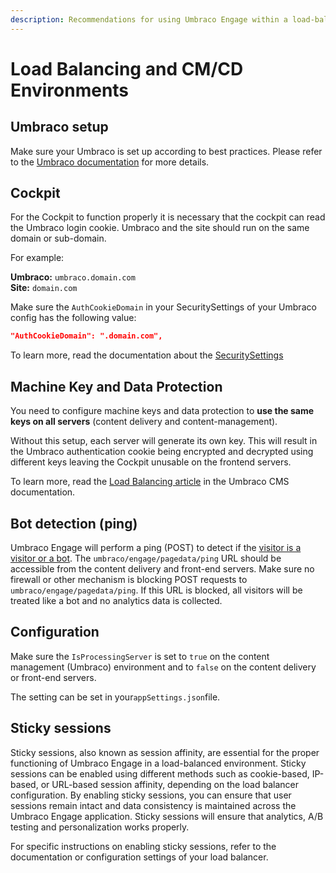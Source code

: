 ```yaml
---
description: Recommendations for using Umbraco Engage within a load-balanced setup.
---
```


# Load Balancing and CM/CD Environments

## Umbraco setup

Make sure your Umbraco is set up according to best practices. Please refer to the [Umbraco documentation](https://docs.umbraco.com/umbraco-cms/fundamentals/setup/server-setup/load-balancing) for more details.

## Cockpit

For the Cockpit to function properly it is necessary that the cockpit can read the Umbraco login cookie. Umbraco and the site should run on the same domain or sub-domain.

For example:

**Umbraco:** `umbraco.domain.com`\
**Site:** `domain.com`

Make sure the `AuthCookieDomain` in your SecuritySettings of your Umbraco config has the following value:

```json
"AuthCookieDomain": ".domain.com",
```

To learn more, read the documentation about the [SecuritySettings](https://docs.umbraco.com/umbraco-cms/reference/configuration/securitysettings)

## Machine Key and Data Protection

You need to configure machine keys and data protection to **use the same keys on all servers** (content delivery and content-management).

Without this setup, each server will generate its own key. This will result in the Umbraco authentication cookie being encrypted and decrypted using different keys leaving the Cockpit unusable on the frontend servers.

To learn more, read the [Load Balancing article](https://docs.umbraco.com/umbraco-cms/fundamentals/setup/server-setup/load-balancing) in the Umbraco CMS documentation.

## Bot detection (ping)

Umbraco Engage will perform a ping (POST) to detect if the [visitor is a visitor or a bot](../../../../analytics/types-of-clients/). The `umbraco/engage/pagedata/ping` URL should be accessible from the content delivery and front-end servers. Make sure no firewall or other mechanism is blocking POST requests to `umbraco/engage/pagedata/ping`. If this URL is blocked, all visitors will be treated like a bot and no analytics data is collected.

## Configuration

Make sure the `IsProcessingServer` is set to `true` on the content management (Umbraco) environment and to `false` on the content delivery or front-end servers.

The setting can be set in your`appSettings.json`file.

## Sticky sessions

Sticky sessions, also known as session affinity, are essential for the proper functioning of Umbraco Engage in a load-balanced environment. Sticky sessions can be enabled using different methods such as cookie-based, IP-based, or URL-based session affinity, depending on the load balancer configuration. By enabling sticky sessions, you can ensure that user sessions remain intact and data consistency is maintained across the Umbraco Engage application. Sticky sessions will ensure that analytics, A/B testing and personalization works properly.

For specific instructions on enabling sticky sessions, refer to the documentation or configuration settings of your load balancer.
